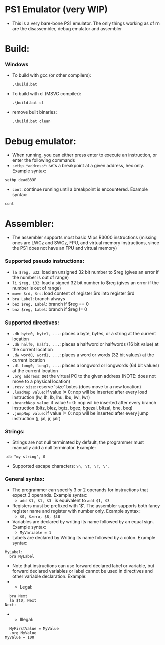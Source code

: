 # PS1 Emulator (very WIP)
- This is a very bare-bone PS1 emulator. The only things working as of rn are the disassembler, debug emulator and assembler

# Build:
### Windows
- To build with gcc (or other compilers):
  ```
  .\build.bat
  ```
- To build with cl (MSVC compiler):
  ```
  .\build.bat cl
  ```
- remove built binaries:
  ```
  .\build.bat clean
  ```

# Debug emulator:
- When running, you can either press enter to execute an instruction, or enter the following commands
- ```setbp *address*```: sets a breakpoint at a given address, hex only. Example syntax:
```
setbp deadB33F
```
- ```cont```: continue running until a breakpoint is encountered. Example syntax:
```
cont
```

# Assembler:
- The assembler supports most basic Mips R3000 instructions (missing ones are LWCz and SWCz, FPU, and virtual memory instructions, since the PS1 does not have an FPU and virtual memory)
### Supported pseudo instructions:
- `la $reg, u32`: load an unsigned 32 bit number to $reg (gives an error if the number is out of range)
- `li $reg, i32`: load a signed 32 bit number to $reg (gives an error if the number is out of range)
- `move $rd, $rs`: load content of register $rs into register $rd
- `bra Label`: branch always
- `bez $reg, Label`: branch if $reg == 0
- `bnz $reg, Label`: branch if $reg != 0
### Supported directives:
- `.db byte0, byte1, ...`: places a byte, bytes, or a string at the current location
- `.dh half0, half1, ...`: places a halfword or halfwords (16 bit value) at the current location
- `.dw word0, word1, ...`: places a word or words (32 bit values) at the current location
- `.dl long0, long1, ...`: places a longword or longwords (64 bit values) at the current location
- `.org address`: set the virtual PC to the given address (NOTE: does not move to a physical location)
- `.resv size`: reserve 'size' bytes (does move to a new location)
- `.loadNop value`: if value != 0: nop will be inserted after every load instruction (lw, lh, lb, lhu, lbu, lwl, lwr)
- `.branchNop value`: if value != 0: nop wil be inserted after every branch instruction (bltz, blez, bgtz, bgez, bgezal, bltzal, bne, beq)
- `.jumpNop value`: if value != 0: nop will be inserted after every jump instruction (j, jal, jr, jalr)
### Strings:
- Strings are not null terminated by default, the programmer must manually add a null terminator. Example:
```
.db "my string", 0
```
- Supported escape characters: `\n, \t, \r, \"`.
### General syntax:
- The programmer can specify 3 or 2 operands for instructions that expect 3 operands. Example syntax:
  - `add $1, $1, $3 ` is equivalent to `add $1, $3`
- Registers must be prefixed with '$'. The assembler supports both fancy register name and register with number only. Example syntax:
  - `$0, $zero, $8, $t0`
- Variables are declared by writing its name followed by an equal sign. Example syntax:
  - `MyVariable = 1`
- Labels are declared by Writing its name followed by a colon. Example syntax:
```
MyLabel:
  bra MyLabel
```
- Note that instructions can use forward declared label or variable, but forward declared variables or label cannot be used in directives and other variable declaration. Example:
- - Legal:
```
  bra Next
  la $t0, Next
Next:
```
- - Illegal: 
```
  MyFirstValue = MyValue
  .org MyValue
MyValue = 100
```
